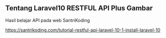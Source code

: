 ## Tentang Laravel10 RESTFUL API Plus Gambar

Hasil belajar API pada web SantriKoding

https://santrikoding.com/tutorial-restful-api-laravel-10-1-install-laravel-10
